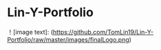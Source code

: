# Lin-Y-Portfolio
！[image text]:
(https://github.com/TomLin19/Lin-Y-Portfolio/raw/master/images/finalLogo.png)

